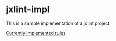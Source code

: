 # jxlint-impl

This is a sample implementation of a jxlint project.

[Currently implemented rules](RULES.md)
